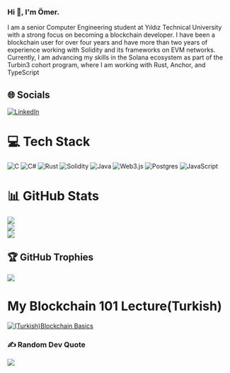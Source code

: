 ### Hi 👋, I'm Ömer.
I am a senior Computer Engineering student at Yıldız Technical University with a strong focus on becoming a
blockchain developer. 
I have been a blockchain user for over four years and have more than two years of
experience working with Solidity and its frameworks on EVM networks. 
Currently, I am advancing my skills in
the Solana ecosystem as part of the Turbin3 cohort program, where I am working with Rust, Anchor, and
TypeScript


## 🌐 Socials
[![LinkedIn](https://img.shields.io/badge/LinkedIn-%230077B5.svg?logo=linkedin&logoColor=white)](https://linkedin.com/in/https://www.linkedin.com/in/omeraskin/) 

# 💻 Tech Stack
![C](https://img.shields.io/badge/c-%2300599C.svg?style=for-the-badge&logo=c&logoColor=white) ![C#](https://img.shields.io/badge/c%23-%23239120.svg?style=for-the-badge&logo=csharp&logoColor=white) ![Rust](https://img.shields.io/badge/rust-%23000000.svg?style=for-the-badge&logo=rust&logoColor=white) ![Solidity](https://img.shields.io/badge/Solidity-%23363636.svg?style=for-the-badge&logo=solidity&logoColor=white) ![Java](https://img.shields.io/badge/java-%23ED8B00.svg?style=for-the-badge&logo=openjdk&logoColor=white) ![Web3.js](https://img.shields.io/badge/web3.js-F16822?style=for-the-badge&logo=web3.js&logoColor=white) ![Postgres](https://img.shields.io/badge/postgres-%23316192.svg?style=for-the-badge&logo=postgresql&logoColor=white) ![JavaScript](https://img.shields.io/badge/javascript-%23323330.svg?style=for-the-badge&logo=javascript&logoColor=%23F7DF1E)
# 📊 GitHub Stats
![](https://github-readme-stats.vercel.app/api?username=omeraskn&theme=dark&hide_border=false&include_all_commits=false&count_private=false)<br/>
![](https://github-readme-streak-stats.herokuapp.com/?user=omeraskn&theme=dark&hide_border=false)<br/>
![](https://github-readme-stats.vercel.app/api/top-langs/?username=omeraskn&theme=dark&hide_border=false&include_all_commits=false&count_private=false&layout=compact)

## 🏆 GitHub Trophies
![](https://github-profile-trophy.vercel.app/?username=omeraskn&theme=shadow_green&no-frame=true&no-bg=true&margin-w=4)

<!-- BEGIN YOUTUBE-CARDS -->
# My Blockchain 101 Lecture(Turkish)
[![(Turkish)Blockchain Basics](https://ytcards.demolab.com/?id=drQhneXiQPk&title=SKY+LAB+BOOTCAMP+2024+|+CHAIN+101+|+Ömer+Aşkın&lang=en&timestamp=1636628400&background_color=%230d1117&title_color=%23ffffff&stats_color=%23dedede&max_title_lines=1&width=250&border_radius=5&duration=7440 "SKY LAB BOOTCAMP 2024 | CHAIN 101 | Ömer Aşkın")](https://www.youtube.com/live/drQhneXiQPk?si=eqoDQ3uSW5IM2Q8B)

<!-- END YOUTUBE-CARDS -->

### ✍️ Random Dev Quote
![](https://quotes-github-readme.vercel.app/api?type=horizontal&theme=radical)

<!-- Proudly created with GPRM ( https://gprm.itsvg.in ) -->
